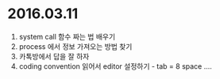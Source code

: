 # 2016.03.11
1. system call 함수 짜는 법 배우기
2. process 에서 정보 가져오는 방법 찾기
3. 카톡방에서 답을 잘 하자
4. coding convention 읽어서 editor 설정하기 - tab = 8 space ....
